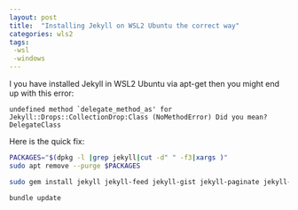 ```yaml
---
layout: post
title:  "Installing Jekyll on WSL2 Ubuntu the correct way"
categories: wls2
tags:
 -wsl
 -windows
---
```


I you have installed Jekyll in WSL2 Ubuntu via apt-get then you might end up with this error:

```text
undefined method `delegate_method_as' for Jekyll::Drops::CollectionDrop:Class (NoMethodError) Did you mean? DelegateClass
```

Here is the quick fix:

```bash
PACKAGES="$(dpkg -l |grep jekyll|cut -d" " -f3|xargs )"
sudo apt remove --purge $PACKAGES
```

```bash
sudo gem install jekyll jekyll-feed jekyll-gist jekyll-paginate jekyll-sass-converter jekyll-coffeescript
```

```bash
bundle update
```
